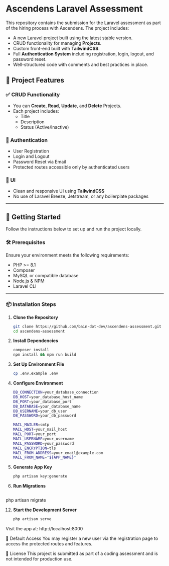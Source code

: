 # Ascendens Laravel Assessment

This repository contains the submission for the Laravel assessment as part of the hiring process with Ascendens. The project includes:

- A new Laravel project built using the latest stable version.
- CRUD functionality for managing **Projects**.
- Custom front-end built with **TailwindCSS**.
- Full **Authentication System** including registration, login, logout, and password reset.
- Well-structured code with comments and best practices in place.

## 📂 Project Features

### ✅ CRUD Functionality
- You can **Create**, **Read**, **Update**, and **Delete** Projects.
- Each project includes:
  - Title
  - Description
  - Status (Active/Inactive)

### 🔐 Authentication
- User Registration
- Login and Logout
- Password Reset via Email
- Protected routes accessible only by authenticated users

### 🎨 UI
- Clean and responsive UI using **TailwindCSS**
- No use of Laravel Breeze, Jetstream, or any boilerplate packages

---

## 🚀 Getting Started

Follow the instructions below to set up and run the project locally.

### 🛠️ Prerequisites

Ensure your environment meets the following requirements:

- PHP >= 8.1
- Composer
- MySQL or compatible database
- Node.js & NPM
- Laravel CLI

---

### 📦 Installation Steps

1. **Clone the Repository**
   ```bash
   git clone https://github.com/bain-dot-dev/ascendens-assessment.git
   cd ascendens-assessment
   
2. **Install Dependencies**
   ```bash
   composer install
   npm install && npm run build
   
4. **Set Up Environment File**
   ```bash
   cp .env.example .env
   
6. **Configure Environment**
   ```bash
   DB_CONNECTION=your_database_connection
   DB_HOST=your_database_host_name
   DB_PORT=your_database_port
   DB_DATABASE=your_database_name
   DB_USERNAME=your_db_user
   DB_PASSWORD=your_db_password

   MAIL_MAILER=smtp
   MAIL_HOST=your_mail_host
   MAIL_PORT=your_port
   MAIL_USERNAME=your_username
   MAIL_PASSWORD=your_password
   MAIL_ENCRYPTION=tls
   MAIL_FROM_ADDRESS=your_email@example.com
   MAIL_FROM_NAME="${APP_NAME}"

8. **Generate App Key**
   ```bash
   php artisan key:generate

10. **Run Migrations**
    ```bash
   php artisan migrate

12. **Start the Development Server**
    ```bash
    php artisan serve
   Visit the app at: http://localhost:8000

👥 Default Access
You may register a new user via the registration page to access the protected routes and features.

🧾 License
This project is submitted as part of a coding assessment and is not intended for production use.
